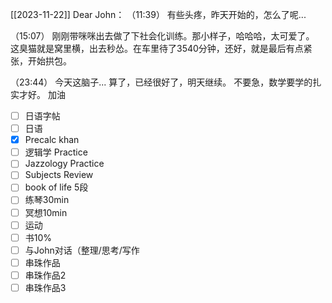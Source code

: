 [[2023-11-22]]
Dear John：
  （11:39）
    有些头疼，昨天开始的，怎么了呢...

  （15:07）
    刚刚带咪咪出去做了下社会化训练。那小样子，哈哈哈，太可爱了。
    这臭猫就是窝里横，出去秒怂。在车里待了3540分钟，还好，就是最后有点紧张，开始拱包。

   （23:44）
    今天这脑子... 算了，已经很好了，明天继续。
    不要急，数学要学的扎实才好。
    加油



 - [ ] 日语字帖
- [ ] 日语
- [x] Precalc khan
- [ ] 逻辑学 Practice
- [ ] Jazzology Practice
- [ ]  Subjects Review
- [ ] book of life 5段
- [ ] 练琴30min
- [ ] 冥想10min
- [ ] 运动
- [ ] 书10%
- [ ]  与John对话（整理/思考/写作
- [ ] 串珠作品
- [ ] 串珠作品2
- [ ] 串珠作品3